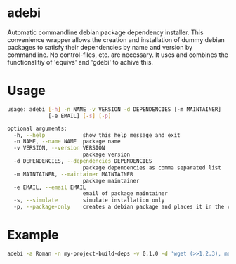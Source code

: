 adebi
=====

Automatic commandline debian package dependency installer.
This convenience wrapper allows the creation and installation of dummy
debian packages to satisfy their dependencies by name and version by
commandline. No control-files, etc. are necessary.
It uses and combines the functionalitiy of 'equivs' and 'gdebi' to achive this.

Usage
=====

```bash
usage: adebi [-h] -n NAME -v VERSION -d DEPENDENCIES [-m MAINTAINER]
             [-e EMAIL] [-s] [-p]

optional arguments:
  -h, --help            show this help message and exit
  -n NAME, --name NAME  package name
  -v VERSION, --version VERSION
                        package version
  -d DEPENDENCIES, --dependencies DEPENDENCIES
                        package dependencies as comma separated list
  -m MAINTAINER, --maintainer MAINTAINER
                        package maintainer
  -e EMAIL, --email EMAIL
                        email of package maintainer
  -s, --simulate        simulate installation only
  -p, --package-only    creates a debian package and places it in the current
```

Example
=======

```bash
adebi -a Roman -n my-project-build-deps -v 0.1.0 -d 'wget (>>1.2.3), make (<=5.0.0)'
```
